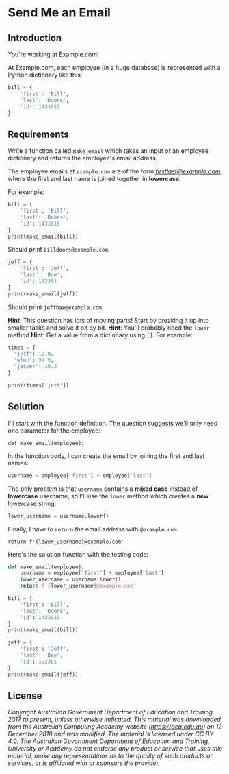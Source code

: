 # Send Me an Email

## Introduction
You're working at Example.com!

At Example.com, each employee (in a huge database) is represented with a Python dictionary like this:

```python
bill = {
    'first': 'Bill',
    'last': 'Doors',
    'id': 1431819
}
```

## Requirements
Write a function called `make_email` which takes an input of an employee dictionary and returns the employee's email address.

The employee emails at `example.com` are of the form *firstlast@example.com*, where the first and last name is joined together in **lowercase**.

For example:

```python
bill = {
    'first': 'Bill',
    'last': 'Doors',
    'id': 1431819
}
print(make_email(bill))
```

Should print `billdoors@example.com`.

```python
jeff = {
    'first': 'Jeff',
    'last': 'Bae',
    'id': 192381
}
print(make_email(jeff))
```

Should print `jeffbae@example.com`.

**Hint**: This question has lots of moving parts! Start by breaking it up into smaller tasks and solve it bit by bit.
**Hint**: You'll probably need the `lower` method
**Hint**: Get a value from a dictionary using `[]`. For example:

```python
times = {
  "jeff": 12.0,
  "elon": 34.5,
  "jesper": 10.2
}

print(times['jeff'])
```

## Solution
I'll start with the function definition. The question suggests we'll only need one parameter for the employee:

```
def make_email(employee):
```

In the function body, I can create the email by joining the first and last names:

```python
username = employee['first'] + employee['last']
```

The only problem is that `username` contains a **mixed case** instead of **lowercase** username, so I'll use the `lower` method which creates a **new** lowercase string:

```python
lower_username = username.lower()
```

Finally, I have to `return` the email address with `@example.com`.

```
return f'{lower_username}@example.com'
```

Here's the solution function with the testing code:

```python
def make_email(employee):
    username = employee['first'] + employee['last']
    lower_username = username.lower()
    return f'{lower_username}@example.com'

bill = {
    'first': 'Bill',
    'last': 'Doors',
    'id': 1431819
}
print(make_email(bill))

jeff = {
    'first': 'Jeff',
    'last': 'Bae',
    'id': 192381
}
print(make_email(jeff))
```

## License
*Copyright Australian Government Department of Education and Training 2017 to present, unless otherwise indicated. This material was downloaded from the Australian Computing Academy website (https://aca.edu.au) on 12 December 2018 and was modified. The material is licensed under CC BY 4.0. The Australian Government Department of Education and Training, University or Academy do not endorse any product or service that uses this material, make any representations as to the quality of such products or services, or is affiliated with or sponsors the provider.*
